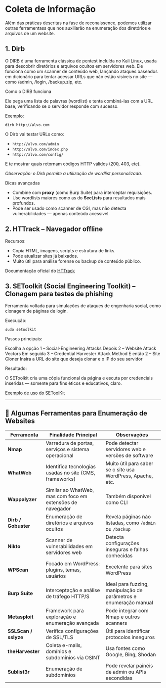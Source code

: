 # Coleta de Informação

Além das práticas descritas na fase de reconaissence, podemos utilizar outras ferramentass que nos auxiliarão na enumeração dos diretórios e arquivos de um website.

## 1. Dirb

O DIRB é uma ferramenta clássica de pentest incluída no Kali Linux, usada para descobrir diretórios e arquivos ocultos em servidores web. Ele funciona como um scanner de conteúdo web, lançando ataques baseados em dicionário para tentar acessar URLs que não estão visíveis no site — como /admin, /login, /backup.zip, etc.

Como o DIRB funciona

Ele pega uma lista de palavras (wordlist) e tenta combiná-las com a URL base, verificando se o servidor responde com sucesso. 

Exemplo:
```
dirb http://alvo.com
```
O Dirb vai testar URLs como:
- `http://alvo.com/admin`
- `http://alvo.com/index.php`
- `http://alvo.com/config/`

E te mostrar quais retornam códigos HTTP válidos (200, 403, etc).

*Observação: o Dirb permite a utilização de wordlist personalizada.*

Dicas avançadas

- Combine com **proxy** (como Burp Suite) para interceptar requisições.
- Use wordlists maiores como as do **SecLists** para resultados mais profundos.
- Pode ser usado como scanner de CGI, mas não detecta vulnerabilidades — apenas conteúdo acessível.

## 2. HTTrack – Navegador offline

Recursos:
* Copia HTML, imagens, scripts e estrutura de links.
* Pode atualizar sites já baixados.
* Muito útil para análise forense ou backup de conteúdo público.

Documentação oficial do [HTTrack](https://www.kali.org/tools/httrack/) 

## 3. SEToolkit (Social Engineering Toolkit) – Clonagem para testes de phishing

Ferramenta voltada para simulações de ataques de engenharia social, como clonagem de páginas de login.

Execução:

`sudo setoolkit`

Passos principais:

Escolha a opção 1 – Social-Engineering Attacks
Depois 2 – Website Attack Vectors
Em seguida 3 – Credential Harvester Attack Method
E então 2 – Site Cloner
Insira a URL do site que deseja clonar e o IP do seu servidor

Resultado:

O SEToolkit cria uma cópia funcional da página e escuta por credenciais inseridas — somente para fins éticos e educativos, claro.

[Exemplo de uso do SEToolKit](https://github.com/AlciJunior/desafio-phishing-cybersecurity)

---

## 🧭 **Algumas Ferramentas para Enumeração de Websites**

| Ferramenta        | Finalidade Principal                                      | Observações |
|-------------------|-----------------------------------------------------------|-------------|
| **Nmap**          | Varredura de portas, serviços e sistema operacional       | Pode detectar servidores web e versões de software |
| **WhatWeb**       | Identifica tecnologias usadas no site (CMS, frameworks)   | Muito útil para saber se o site usa WordPress, Apache, etc. |
| **Wappalyzer**    | Similar ao WhatWeb, mas com foco em extensões de navegador| Também disponível como CLI |
| **Dirb / Gobuster** | Enumeração de diretórios e arquivos ocultos             | Revela páginas não listadas, como `/admin` ou `/backup` |
| **Nikto**         | Scanner de vulnerabilidades em servidores web             | Detecta configurações inseguras e falhas conhecidas |
| **WPScan**        | Focado em WordPress: plugins, temas, usuários             | Excelente para sites WordPress |
| **Burp Suite**    | Interceptação e análise de tráfego HTTP/S                 | Ideal para fuzzing, manipulação de parâmetros e enumeração manual |
| **Metasploit**    | Framework para exploração e enumeração avançada           | Pode integrar com Nmap e outros scanners |
| **SSLScan / sslyze** | Verifica configurações de SSL/TLS                      | Útil para identificar protocolos inseguros |
| **theHarvester**  | Coleta e-mails, domínios e subdomínios via OSINT          | Usa fontes como Google, Bing, Shodan |
| **Sublist3r**     | Enumeração de subdomínios                                 | Pode revelar painéis de admin ou APIs escondidas |
